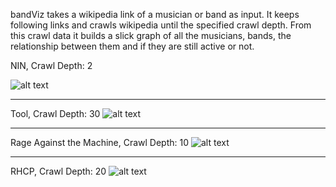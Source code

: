 bandViz takes a wikipedia link of a musician or band as input. 
It keeps following links and crawls wikipedia until the specified crawl depth.
From this crawl data it builds a slick graph of all the musicians, bands, the relationship between them and if they are still active or not.

NIN, Crawl Depth: 2

![alt text](https://raw.github.com/colorfulgrayscale/bandviz/master/sample_images/nin2.jpeg "NIN, Crawl Depth: 2")

---

Tool, Crawl Depth: 30
![alt text](https://raw.github.com/colorfulgrayscale/bandviz/master/sample_images/tool30.jpg "Tool, Crawl Depth: 30")

---

Rage Against the Machine, Crawl Depth: 10
![alt text](https://raw.github.com/colorfulgrayscale/bandviz/master/sample_images/rage10defunct.jpg "Rage Against the Machine, Crawl Depth: 10")

---

RHCP, Crawl Depth: 20
![alt text](https://raw.github.com/colorfulgrayscale/bandviz/master/sample_images/rhcp20showold.jpg "RHCP, Crawl Depth: 20")
